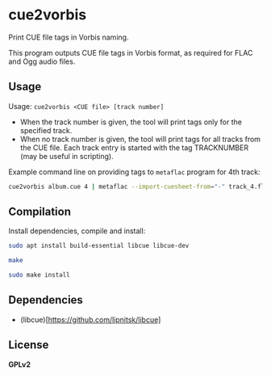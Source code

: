 cue2vorbis
==========

Print CUE file tags in Vorbis naming.

This program outputs CUE file tags in Vorbis format, as required for FLAC and Ogg audio files.


## Usage

Usage: `cue2vorbis <CUE file> [track number]`

* When the track number is given, the tool will print tags only for the specified track.
* When no track number is given, the tool will print tags for all tracks from the CUE file. Each track entry is started with the tag TRACKNUMBER (may be useful in scripting).

Example command line on providing tags to `metaflac` program for 4th track:
```sh
cue2vorbis album.cue 4 | metaflac --import-cuesheet-from="-" track_4.flac
```

## Compilation

Install dependencies, compile and install:
```sh
sudo apt install build-essential libcue libcue-dev

make

sudo make install
```

## Dependencies

* (libcue)[https://github.com/lipnitsk/libcue]


## License

**GPLv2**

